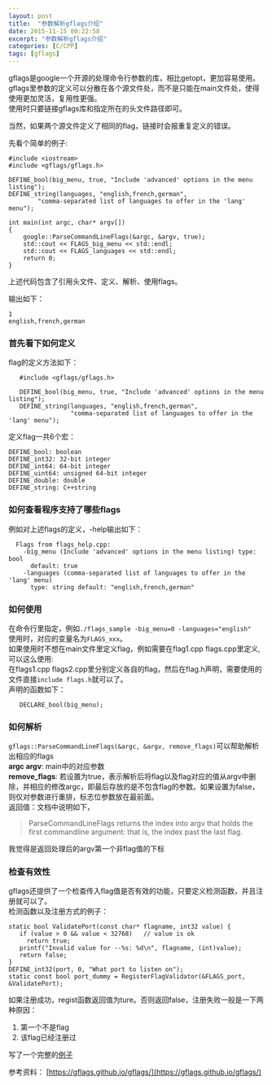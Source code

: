 ```yaml
---
layout: post
title:  "参数解析gflags介绍"
date: 2015-11-15 00:22:58
excerpt: "参数解析gflags介绍"
categories: [C/CPP]
tags: [gflags]
---
```



gflags是google一个开源的处理命令行参数的库，相比getopt，更加容易使用。  
gflags里参数的定义可以分散在各个源文件处，而不是只能在main文件处，使得使用更加灵活，复用性更强。  
使用时只要链接gflags库和指定所在的头文件路径即可。  

<!--more-->

当然，如果两个源文件定义了相同的flag，链接时会报重复定义的错误。  

先看个简单的例子:   

```
#include <iostream>
#include <gflags/gflags.h>

DEFINE_bool(big_menu, true, "Include 'advanced' options in the menu listing");
DEFINE_string(languages, "english,french,german",
        "comma-separated list of languages to offer in the 'lang' menu");

int main(int argc, char* argv[])
{
    google::ParseCommandLineFlags(&argc, &argv, true);
    std::cout << FLAGS_big_menu << std::endl;
    std::cout << FLAGS_languages << std::endl;
    return 0;
}
```

上述代码包含了引用头文件、定义、解析、使用flags。

输出如下：  

```
1
english,french,german
```

### 首先看下如何定义

flag的定义方法如下：  

```
   #include <gflags/gflags.h>

   DEFINE_bool(big_menu, true, "Include 'advanced' options in the menu listing");
   DEFINE_string(languages, "english,french,german",
                 "comma-separated list of languages to offer in the 'lang' menu");
```

定义flag一共6个宏：  

```
DEFINE_bool: boolean
DEFINE_int32: 32-bit integer
DEFINE_int64: 64-bit integer
DEFINE_uint64: unsigned 64-bit integer
DEFINE_double: double
DEFINE_string: C++string
```

### 如何查看程序支持了哪些flags
例如对上述flags的定义，-help输出如下：
```
  Flags from flags_help.cpp:
    -big_menu (Include 'advanced' options in the menu listing) type: bool
      default: true
    -languages (comma-separated list of languages to offer in the 'lang' menu)
      type: string default: "english,french,german"
```

### 如何使用
在命令行里指定，例如`./flags_sample -big_menu=0 -languages="english"`  
使用时，对应的变量名为`FLAGS_xxx`。  
如果使用时不想在main文件里定义flag，例如需要在flag1.cpp flags.cpp里定义,可以这么使用:  
在flags1.cpp flags2.cpp里分别定义各自的flag，然后在flag.h声明，需要使用的文件直接`include flags.h`就可以了。  
声明的函数如下：  

```
   DECLARE_bool(big_menu);
```

### 如何解析
`gflags::ParseCommandLineFlags(&argc, &argv, remove_flags)`可以帮助解析出相应的flags  
__argc argv__: main中的对应参数  
__remove\_flags__: 若设置为true，表示解析后将flag以及flag对应的值从argv中删除，并相应的修改argc，即最后存放的是不包含flag的参数。如果设置为false，则仅对参数进行重排，标志位参数放在最前面。   
返回值：文档中说明如下，   
> ParseCommandLineFlags returns the index into argv that holds the first commandline argument: that is, the index past the last flag.  

我觉得是返回处理后的argv第一个非flag值的下标  

### 检查有效性
gflags还提供了一个检查传入flag值是否有效的功能，只要定义检测函数，并且注册就可以了。  
检测函数以及注册方式的例子：  

```
static bool ValidatePort(const char* flagname, int32 value) {
   if (value > 0 && value < 32768)   // value is ok
     return true;
   printf("Invalid value for --%s: %d\n", flagname, (int)value);
   return false;
}
DEFINE_int32(port, 0, "What port to listen on");
static const bool port_dummy = RegisterFlagValidator(&FLAGS_port, &ValidatePort);
```

如果注册成功，regist函数返回值为ture。否则返回false，注册失败一般是一下两种原因：  
1. 第一个不是flag  
2. 该flag已经注册过  

写了一个完整的[例子](https://gist.github.com/yingshin/35a17cc4a6631002d3e0)  

参考资料： 
[https://gflags.github.io/gflags/](https://gflags.github.io/gflags/)
